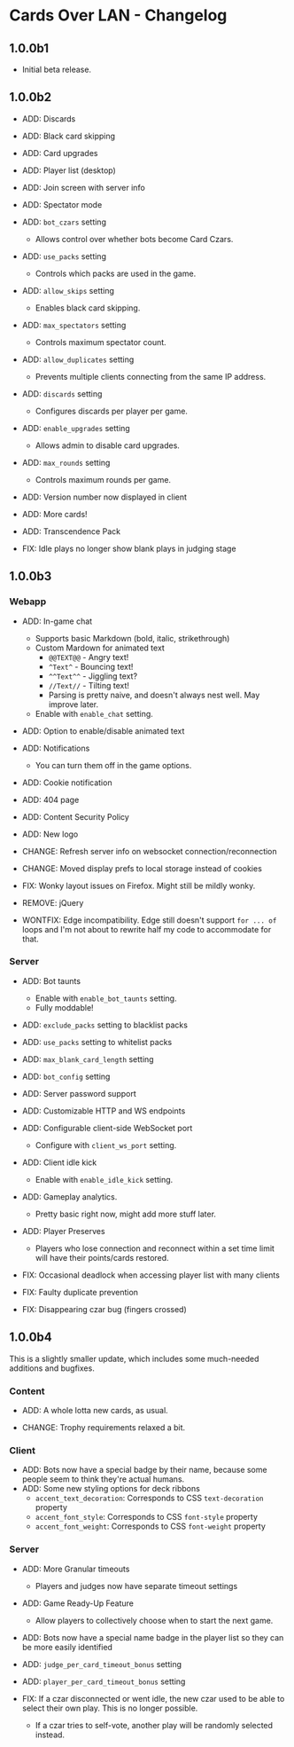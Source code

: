 # Cards Over LAN - Changelog

## 1.0.0b1

- Initial beta release.

## 1.0.0b2

- ADD: Discards
- ADD: Black card skipping
- ADD: Card upgrades
- ADD: Player list (desktop)
- ADD: Join screen with server info
- ADD: Spectator mode
- ADD: `bot_czars` setting
    - Allows control over whether bots become Card Czars.
- ADD: `use_packs` setting
    - Controls which packs are used in the game.
- ADD: `allow_skips` setting
    - Enables black card skipping.
- ADD: `max_spectators` setting
    - Controls maximum spectator count.
- ADD: `allow_duplicates` setting
    - Prevents multiple clients connecting from the same IP address.
- ADD: `discards` setting
    - Configures discards per player per game.
- ADD: `enable_upgrades` setting
    - Allows admin to disable card upgrades.
- ADD: `max_rounds` setting
    - Controls maximum rounds per game.
- ADD: Version number now displayed in client
- ADD: More cards!
- ADD: Transcendence Pack

- FIX: Idle plays no longer show blank plays in judging stage

## 1.0.0b3

### Webapp

- ADD: In-game chat
    - Supports basic Markdown (bold, italic, strikethrough)
    - Custom Mardown for animated text
        - `@@TEXT@@` - Angry text!
        - `^Text^` - Bouncing text!
        - `^^Text^^` - Jiggling text?
        - `//Text//` - Tilting text!
        - Parsing is pretty naive, and doesn't always nest well. May improve later.
    - Enable with `enable_chat` setting.
- ADD: Option to enable/disable animated text
- ADD: Notifications
    - You can turn them off in the game options.
- ADD: Cookie notification
- ADD: 404 page
- ADD: Content Security Policy
- ADD: New logo

- CHANGE: Refresh server info on websocket connection/reconnection
- CHANGE: Moved display prefs to local storage instead of cookies

- FIX: Wonky layout issues on Firefox. Might still be mildly wonky.

- REMOVE: jQuery

- WONTFIX: Edge incompatibility. Edge still doesn't support `for ... of` loops and I'm not about to rewrite half my code to accommodate for that.

### Server

- ADD: Bot taunts
    - Enable with `enable_bot_taunts` setting.
    - Fully moddable!
- ADD: `exclude_packs` setting to blacklist packs
- ADD: `use_packs` setting to whitelist packs
- ADD: `max_blank_card_length` setting
- ADD: `bot_config` setting
- ADD: Server password support
- ADD: Customizable HTTP and WS endpoints
- ADD: Configurable client-side WebSocket port
    - Configure with `client_ws_port` setting.
- ADD: Client idle kick
    - Enable with `enable_idle_kick` setting.
- ADD: Gameplay analytics. 
    - Pretty basic right now, might add more stuff later.
- ADD: Player Preserves
    - Players who lose connection and reconnect within a set time limit will have their points/cards restored.

- FIX: Occasional deadlock when accessing player list with many clients
- FIX: Faulty duplicate prevention
- FIX: Disappearing czar bug (fingers crossed)

## 1.0.0b4

This is a slightly smaller update, which includes some much-needed additions and bugfixes.

### Content

- ADD: A whole lotta new cards, as usual.

- CHANGE: Trophy requirements relaxed a bit.

### Client

- ADD: Bots now have a special badge by their name, because some people seem to think they're actual humans.
- ADD: Some new styling options for deck ribbons
    - `accent_text_decoration`: Corresponds to CSS `text-decoration` property
    - `accent_font_style`: Corresponds to CSS `font-style` property
    - `accent_font_weight`: Corresponds to CSS `font-weight` property

### Server

- ADD: More Granular timeouts
    - Players and judges now have separate timeout settings
- ADD: Game Ready-Up Feature
    - Allow players to collectively choose when to start the next game.
- ADD: Bots now have a special name badge in the player list so they can be more easily identified
- ADD: `judge_per_card_timeout_bonus` setting
- ADD: `player_per_card_timeout_bonus` setting

- FIX: If a czar disconnected or went idle, the new czar used to be able to select their own play. This is no longer possible.
    - If a czar tries to self-vote, another play will be randomly selected instead.